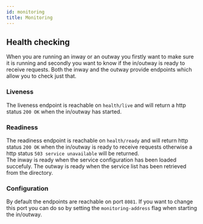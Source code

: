 ```yaml
---
id: monitoring
title: Monitoring
---
```


## Health checking

When you are running an inway or an outway you firstly want to make sure it is running and secondly you want to know if the in/outway is ready to receive requests.
Both the inway and the outway provide endpoints which allow you to check just that. 

### Liveness

The liveness endpoint is reachable on `health/live` and will return a http status `200 OK` when the in/outway has started.

### Readiness 

The readiness endpoint is reachable on `health/ready` and will return http status `200 OK` when the in/outway is ready to receive requests otherwise a http status `503 service unavailable` will be returned.  
The inway is ready when the service configuration has been loaded succefuly. 
The outway is ready when the service list has been retrieved from the directory.


### Configuration

By default the endpoints are reachable on port `8081`. If you want to change this port you can do so by setting the `monitoring-address` flag when starting the in/outway.
